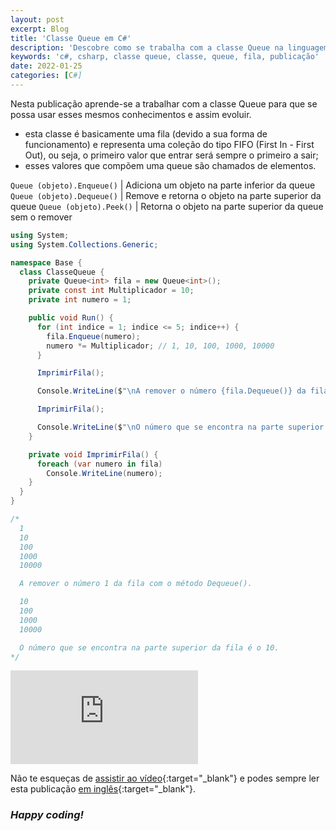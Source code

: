 ```yaml
---
layout: post
excerpt: Blog
title: 'Classe Queue em C#'
description: 'Descobre como se trabalha com a classe Queue na linguagem de programação C#. Obtém respostas às tuas dúvidas com a teoria e os exemplos apresentados.'
keywords: 'c#, csharp, classe queue, classe, queue, fila, publicação'
date: 2022-01-25
categories: [C#]
---
```


Nesta publicação aprende-se a trabalhar com a classe Queue para que se possa usar esses mesmos conhecimentos e assim evoluir.

- esta classe é basicamente uma fila (devido a sua forma de funcionamento) e representa uma coleção do tipo FIFO (First In - First Out), ou seja, o primeiro valor que entrar será sempre o primeiro a sair;
- esses valores que compõem uma queue são chamados de elementos.

`Queue (objeto).Enqueue()` | Adiciona um objeto na parte inferior da queue
`Queue (objeto).Dequeue()` | Remove e retorna o objeto na parte superior da queue
`Queue (objeto).Peek()` | Retorna o objeto na parte superior da queue sem o remover

```csharp
using System;
using System.Collections.Generic;

namespace Base {
  class ClasseQueue {
    private Queue<int> fila = new Queue<int>();
    private const int Multiplicador = 10;
    private int numero = 1;

    public void Run() {
      for (int indice = 1; indice <= 5; indice++) {
        fila.Enqueue(numero);
        numero *= Multiplicador; // 1, 10, 100, 1000, 10000
      }

      ImprimirFila();

      Console.WriteLine($"\nA remover o número {fila.Dequeue()} da fila com o método Dequeue().\n");

      ImprimirFila();

      Console.WriteLine($"\nO número que se encontra na parte superior da fila é o {fila.Peek()}.");
    }

    private void ImprimirFila() {
      foreach (var numero in fila)
        Console.WriteLine(numero);
    }
  }
}

/*
  1
  10
  100
  1000
  10000

  A remover o número 1 da fila com o método Dequeue().

  10
  100
  1000
  10000

  O número que se encontra na parte superior da fila é o 10.
*/
```

<div class="video-container">
  <iframe src="https://www.youtube.com/embed/9RrewsVO_ws" frameborder="0" allowfullscreen></iframe>
</div>

Não te esqueças de [assistir ao vídeo](https://youtu.be/9RrewsVO_ws){:target="\_blank"} e podes sempre ler esta publicação [em inglês](https://nelsonsilvadev.com/blog/20220125/queue-class-in-csharp/){:target="\_blank"}.

### _Happy coding!_
